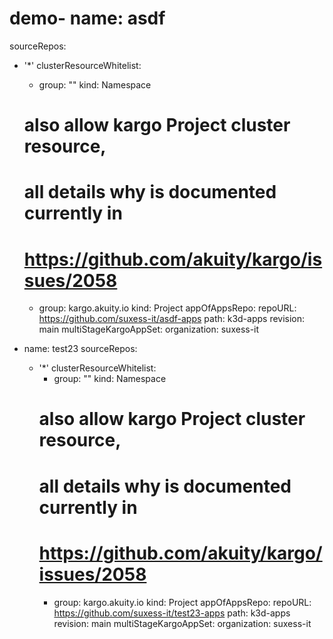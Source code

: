 # demo- name:  asdf
  sourceRepos:
  - '*'
  clusterResourceWhitelist:
    - group: ""
      kind: Namespace
    # also allow kargo Project cluster resource,
    # all details why is documented currently in
    # https://github.com/akuity/kargo/issues/2058
    - group: kargo.akuity.io
      kind: Project
  appOfAppsRepo:
    repoURL: https://github.com/suxess-it/asdf-apps
    path: k3d-apps
    revision: main
  multiStageKargoAppSet:
    organization: suxess-it

- name:  test23
  sourceRepos:
  - '*'
  clusterResourceWhitelist:
    - group: ""
      kind: Namespace
    # also allow kargo Project cluster resource,
    # all details why is documented currently in
    # https://github.com/akuity/kargo/issues/2058
    - group: kargo.akuity.io
      kind: Project
  appOfAppsRepo:
    repoURL: https://github.com/suxess-it/test23-apps
    path: k3d-apps
    revision: main
  multiStageKargoAppSet:
    organization: suxess-it
